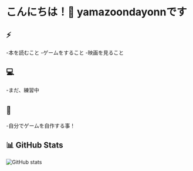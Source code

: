 # こんにちは！👋 yamazoondayonnです

## ⚡ 
-本を読むこと
-ゲームをすること
-映画を見ること

## 💻 
-まだ、練習中

## 🎯　
-自分でゲームを自作する事！

## 📊 GitHub Stats
![GitHub stats](https://github-readme-stats.vercel.app/api?username=あなたのユーザー名&show_icons=true)

